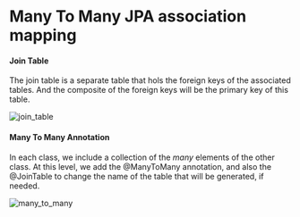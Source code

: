 <h1> Many To Many JPA association mapping</h1>

<h4> Join Table </h4>
The join table is a separate table that hols the foreign keys of the associated tables. And the composite of the foreign keys will be the primary key of this table. 

![join_table]()

<h4> Many To Many Annotation </h4>
In each class, we include a collection of the <i>many</i> elements of the other class. At this level, we add the @ManyToMany annotation, and also the @JoinTable to change the name of the table that will be generated, if needed. 

![many_to_many]()